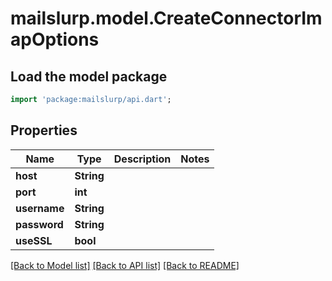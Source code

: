# mailslurp.model.CreateConnectorImapOptions

## Load the model package
```dart
import 'package:mailslurp/api.dart';
```

## Properties
Name | Type | Description | Notes
------------ | ------------- | ------------- | -------------
**host** | **String** |  | 
**port** | **int** |  | 
**username** | **String** |  | 
**password** | **String** |  | 
**useSSL** | **bool** |  | 

[[Back to Model list]](../README#documentation-for-models) [[Back to API list]](../README#documentation-for-api-endpoints) [[Back to README]](../README)


